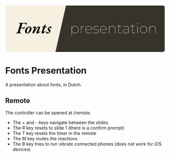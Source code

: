 ![Readme Logo](/public/ReadmeLogo.png)

# Fonts Presentation

A presentation about fonts, in Dutch.

## Remote

The controller can be opened at /remote.

- The + and - keys navigate between the slides.
- The R key resets to slide 1 (there is a confirm prompt)
- The T key resets the timer in the remote
- The M key mutes the reactions
- The B key tries to run vibrate connected phones (does not work for iOS devices)
